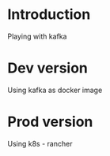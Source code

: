 # Introduction
Playing with kafka

# Dev version
Using kafka as docker image

# Prod version
Using k8s - rancher